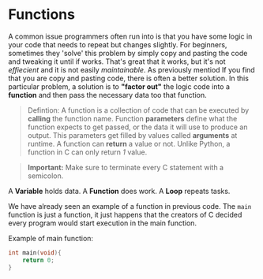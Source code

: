 # Functions

A common issue programmers often run into is that you have some logic in your code that needs to repeat but changes slightly. For beginners, sometimes they 'solve' this problem by simply copy and pasting the code and tweaking it until if works. That's great that it works, but it's not *effiecient* and it is not easily *maintainable*. As previously mentiod If you find that you are copy and pasting code, there is often a better solution. In this particular problem, a solution is to **"factor out"** the logic code into a **function** and then pass the necessary data too that function.

> Defintion: A function is a collection of code that can be executed by **calling** the function name. Function **parameters** define what the function expects to get passed, or the data it will use to produce an output. This parameters get filled by values called **arguments** at runtime. A function can **return** a value or not. Unlike Python, a function in C can only return *1* value.

> **Important:** Make sure to terminate every C statement with a semicolon.

A **Variable** holds data. A **Function** does work. A **Loop** repeats tasks.


We have already seen an example of a function in previous code. The `main` function is just a function, it just happens that the creators of C decided every program would start execution in the main function. 

Example of main function:
```c
int main(void){
    return 0;
}
```